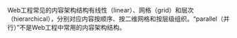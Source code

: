 Web工程常见的内容架构结构有线性（linear）、网格（grid）和层次（hierarchical），分别对应内容按顺序、按二维网格和按层级组织。“parallel（并行）”不是Web工程中常用的内容架构结构。